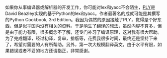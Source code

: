 如果你从事编译器或解析器的开发工作，你可能对lex和yacc不会陌生，[PLY](http://www.dabeaz.com/ply/)是David Beazley实现的基于Python的lex和yacc。作者最著名的成就可能是其撰写的Python Cookbook, 3rd Edition。我因为偶然的原因接触了PLY，觉得是个好东西，但是似乎国内没有相关的资料。于是萌生了翻译的想法，虽然内容不算多，但是由于能力有限，很多概念不了解，还专门补习了编译原理，这对我有很大帮助。为了完成翻译，经过初译，复审，排版等，花费我很多时间，最终还是坚持下来了，希望对需要的人有所帮助。另外，第一次大规模翻译英文，由于水平有限，如果错误或者不妥的地方还请指正，非常感谢。